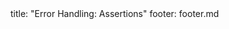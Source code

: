 <frontmatter>
title: "Error Handling: Assertions"
footer: footer.md
</frontmatter>

<include src="navbar.md" boilerplate />

<include src="container-inPage-asFlat.md" boilerplate />